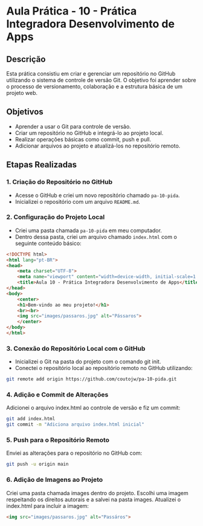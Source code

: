 # Aula Prática - 10 - Prática Integradora Desenvolvimento de Apps

## Descrição
Esta prática consistiu em criar e gerenciar um repositório no GitHub utilizando o sistema de controle de versão Git. O objetivo foi aprender sobre o processo de versionamento, colaboração e a estrutura básica de um projeto web.

## Objetivos
- Aprender a usar o Git para controle de versão.
- Criar um repositório no GitHub e integrá-lo ao projeto local.
- Realizar operações básicas como commit, push e pull.
- Adicionar arquivos ao projeto e atualizá-los no repositório remoto.

## Etapas Realizadas

### 1. Criação do Repositório no GitHub
- Acesse o GitHub e criei um novo repositório chamado `pa-10-pida`.
- Inicializei o repositório com um arquivo `README.md`.

### 2. Configuração do Projeto Local
- Criei uma pasta chamada `pa-10-pida` em meu computador.
- Dentro dessa pasta, criei um arquivo chamado `index.html` com o seguinte conteúdo básico:

```html
<!DOCTYPE html>
<html lang="pt-BR">
<head>
    <meta charset="UTF-8">
    <meta name="viewport" content="width=device-width, initial-scale=1.0">
    <title>Aula 10 - Prática Integradora Desenvolvimento de Apps</title>
</head>
<body>
    <center>
    <h1>Bem-vindo ao meu projeto!</h1>
    <br><br>
    <img src="images/passaros.jpg" alt="Pássaros">
    </center>
</body>
</html>
```

### 3. Conexão do Repositório Local com o GitHub
- Inicializei o Git na pasta do projeto com o comando git init.
- Conectei o repositório local ao repositório remoto no GitHub utilizando:

```bash
git remote add origin https://github.com/coutojw/pa-10-pida.git
```

### 4. Adição e Commit de Alterações
Adicionei o arquivo index.html ao controle de versão e fiz um commit:

```bash
git add index.html
git commit -m "Adiciona arquivo index.html inicial"
```
### 5. Push para o Repositório Remoto
Enviei as alterações para o repositório no GitHub com:

```bash
git push -u origin main
```
### 6. Adição de Imagens ao Projeto
Criei uma pasta chamada images dentro do projeto.
Escolhi uma imagem respeitando os direitos autorais e a salvei na pasta images.
Atualizei o index.html para incluir a imagem:

```html
<img src="images/passaros.jpg" alt="Passáros">
```